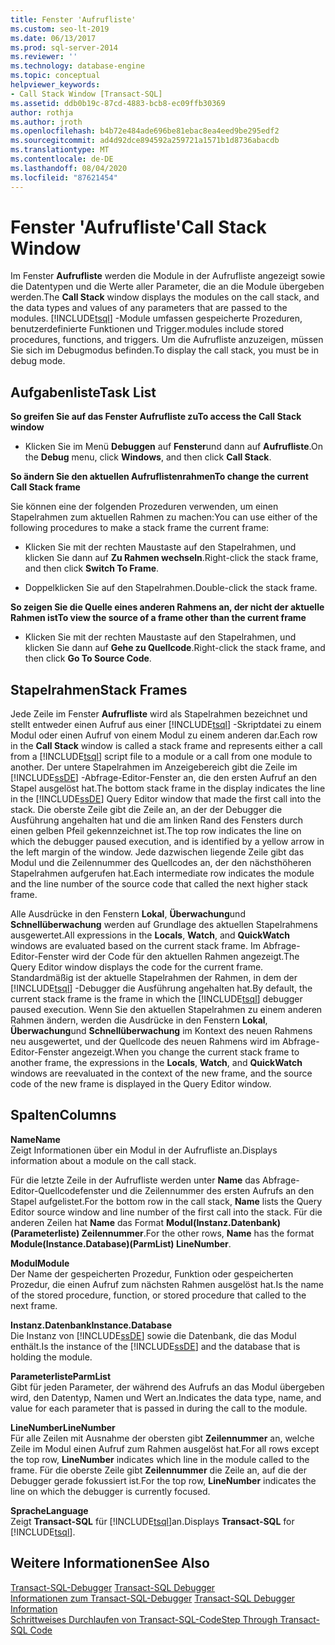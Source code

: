 ```yaml
---
title: Fenster 'Aufrufliste'
ms.custom: seo-lt-2019
ms.date: 06/13/2017
ms.prod: sql-server-2014
ms.reviewer: ''
ms.technology: database-engine
ms.topic: conceptual
helpviewer_keywords:
- Call Stack Window [Transact-SQL]
ms.assetid: ddb0b19c-87cd-4883-bcb8-ec09ffb30369
author: rothja
ms.author: jroth
ms.openlocfilehash: b4b72e484ade696be81ebac8ea4eed9be295edf2
ms.sourcegitcommit: ad4d92dce894592a259721a1571b1d8736abacdb
ms.translationtype: MT
ms.contentlocale: de-DE
ms.lasthandoff: 08/04/2020
ms.locfileid: "87621454"
---
```

# <a name="call-stack-window"></a><span data-ttu-id="2a0e1-102">Fenster 'Aufrufliste'</span><span class="sxs-lookup"><span data-stu-id="2a0e1-102">Call Stack Window</span></span>
  <span data-ttu-id="2a0e1-103">Im Fenster **Aufrufliste** werden die Module in der Aufrufliste angezeigt sowie die Datentypen und die Werte aller Parameter, die an die Module übergeben werden.</span><span class="sxs-lookup"><span data-stu-id="2a0e1-103">The **Call Stack** window displays the modules on the call stack, and the data types and values of any parameters that are passed to the modules.</span></span> [!INCLUDE[tsql](../../includes/tsql-md.md)] <span data-ttu-id="2a0e1-104">-Module umfassen gespeicherte Prozeduren, benutzerdefinierte Funktionen und Trigger.</span><span class="sxs-lookup"><span data-stu-id="2a0e1-104">modules include stored procedures, functions, and triggers.</span></span> <span data-ttu-id="2a0e1-105">Um die Aufrufliste anzuzeigen, müssen Sie sich im Debugmodus befinden.</span><span class="sxs-lookup"><span data-stu-id="2a0e1-105">To display the call stack, you must be in debug mode.</span></span>  
  
## <a name="task-list"></a><span data-ttu-id="2a0e1-106">Aufgabenliste</span><span class="sxs-lookup"><span data-stu-id="2a0e1-106">Task List</span></span>  
 <span data-ttu-id="2a0e1-107">**So greifen Sie auf das Fenster Aufrufliste zu**</span><span class="sxs-lookup"><span data-stu-id="2a0e1-107">**To access the Call Stack window**</span></span>  
  
-   <span data-ttu-id="2a0e1-108">Klicken Sie im Menü **Debuggen** auf **Fenster**und dann auf **Aufrufliste**.</span><span class="sxs-lookup"><span data-stu-id="2a0e1-108">On the **Debug** menu, click **Windows**, and then click **Call Stack**.</span></span>  
  
 <span data-ttu-id="2a0e1-109">**So ändern Sie den aktuellen Aufruflistenrahmen**</span><span class="sxs-lookup"><span data-stu-id="2a0e1-109">**To change the current Call Stack frame**</span></span>  
  
 <span data-ttu-id="2a0e1-110">Sie können eine der folgenden Prozeduren verwenden, um einen Stapelrahmen zum aktuellen Rahmen zu machen:</span><span class="sxs-lookup"><span data-stu-id="2a0e1-110">You can use either of the following procedures to make a stack frame the current frame:</span></span>  
  
-   <span data-ttu-id="2a0e1-111">Klicken Sie mit der rechten Maustaste auf den Stapelrahmen, und klicken Sie dann auf **Zu Rahmen wechseln**.</span><span class="sxs-lookup"><span data-stu-id="2a0e1-111">Right-click the stack frame, and then click **Switch To Frame**.</span></span>  
  
-   <span data-ttu-id="2a0e1-112">Doppelklicken Sie auf den Stapelrahmen.</span><span class="sxs-lookup"><span data-stu-id="2a0e1-112">Double-click the stack frame.</span></span>  
  
 <span data-ttu-id="2a0e1-113">**So zeigen Sie die Quelle eines anderen Rahmens an, der nicht der aktuelle Rahmen ist**</span><span class="sxs-lookup"><span data-stu-id="2a0e1-113">**To view the source of a frame other than the current frame**</span></span>  
  
-   <span data-ttu-id="2a0e1-114">Klicken Sie mit der rechten Maustaste auf den Stapelrahmen, und klicken Sie dann auf **Gehe zu Quellcode**.</span><span class="sxs-lookup"><span data-stu-id="2a0e1-114">Right-click the stack frame, and then click **Go To Source Code**.</span></span>  
  
## <a name="stack-frames"></a><span data-ttu-id="2a0e1-115">Stapelrahmen</span><span class="sxs-lookup"><span data-stu-id="2a0e1-115">Stack Frames</span></span>  
 <span data-ttu-id="2a0e1-116">Jede Zeile im Fenster **Aufrufliste** wird als Stapelrahmen bezeichnet und stellt entweder einen Aufruf aus einer [!INCLUDE[tsql](../../includes/tsql-md.md)] -Skriptdatei zu einem Modul oder einen Aufruf von einem Modul zu einem anderen dar.</span><span class="sxs-lookup"><span data-stu-id="2a0e1-116">Each row in the **Call Stack** window is called a stack frame and represents either a call from a [!INCLUDE[tsql](../../includes/tsql-md.md)] script file to a module or a call from one module to another.</span></span> <span data-ttu-id="2a0e1-117">Der untere Stapelrahmen im Anzeigebereich gibt die Zeile im [!INCLUDE[ssDE](../../includes/ssde-md.md)] -Abfrage-Editor-Fenster an, die den ersten Aufruf an den Stapel ausgelöst hat.</span><span class="sxs-lookup"><span data-stu-id="2a0e1-117">The bottom stack frame in the display indicates the line in the [!INCLUDE[ssDE](../../includes/ssde-md.md)] Query Editor window that made the first call into the stack.</span></span> <span data-ttu-id="2a0e1-118">Die oberste Zeile gibt die Zeile an, an der der Debugger die Ausführung angehalten hat und die am linken Rand des Fensters durch einen gelben Pfeil gekennzeichnet ist.</span><span class="sxs-lookup"><span data-stu-id="2a0e1-118">The top row indicates the line on which the debugger paused execution, and is identified by a yellow arrow in the left margin of the window.</span></span> <span data-ttu-id="2a0e1-119">Jede dazwischen liegende Zeile gibt das Modul und die Zeilennummer des Quellcodes an, der den nächsthöheren Stapelrahmen aufgerufen hat.</span><span class="sxs-lookup"><span data-stu-id="2a0e1-119">Each intermediate row indicates the module and the line number of the source code that called the next higher stack frame.</span></span>  
  
 <span data-ttu-id="2a0e1-120">Alle Ausdrücke in den Fenstern **Lokal**, **Überwachung**und **Schnellüberwachung** werden auf Grundlage des aktuellen Stapelrahmens ausgewertet.</span><span class="sxs-lookup"><span data-stu-id="2a0e1-120">All expressions in the **Locals**, **Watch**, and **QuickWatch** windows are evaluated based on the current stack frame.</span></span> <span data-ttu-id="2a0e1-121">Im Abfrage-Editor-Fenster wird der Code für den aktuellen Rahmen angezeigt.</span><span class="sxs-lookup"><span data-stu-id="2a0e1-121">The Query Editor window displays the code for the current frame.</span></span> <span data-ttu-id="2a0e1-122">Standardmäßig ist der aktuelle Stapelrahmen der Rahmen, in dem der [!INCLUDE[tsql](../../includes/tsql-md.md)] -Debugger die Ausführung angehalten hat.</span><span class="sxs-lookup"><span data-stu-id="2a0e1-122">By default, the current stack frame is the frame in which the [!INCLUDE[tsql](../../includes/tsql-md.md)] debugger paused execution.</span></span> <span data-ttu-id="2a0e1-123">Wenn Sie den aktuellen Stapelrahmen zu einem anderen Rahmen ändern, werden die Ausdrücke in den Fenstern **Lokal**, **Überwachung**und **Schnellüberwachung** im Kontext des neuen Rahmens neu ausgewertet, und der Quellcode des neuen Rahmens wird im Abfrage-Editor-Fenster angezeigt.</span><span class="sxs-lookup"><span data-stu-id="2a0e1-123">When you change the current stack frame to another frame, the expressions in the **Locals**, **Watch**, and **QuickWatch** windows are reevaluated in the context of the new frame, and the source code of the new frame is displayed in the Query Editor window.</span></span>  
  
## <a name="columns"></a><span data-ttu-id="2a0e1-124">Spalten</span><span class="sxs-lookup"><span data-stu-id="2a0e1-124">Columns</span></span>  
 <span data-ttu-id="2a0e1-125">**Name**</span><span class="sxs-lookup"><span data-stu-id="2a0e1-125">**Name**</span></span>  
 <span data-ttu-id="2a0e1-126">Zeigt Informationen über ein Modul in der Aufrufliste an.</span><span class="sxs-lookup"><span data-stu-id="2a0e1-126">Displays information about a module on the call stack.</span></span>  
  
 <span data-ttu-id="2a0e1-127">Für die letzte Zeile in der Aufrufliste werden unter **Name** das Abfrage-Editor-Quellcodefenster und die Zeilennummer des ersten Aufrufs an den Stapel aufgelistet.</span><span class="sxs-lookup"><span data-stu-id="2a0e1-127">For the bottom row in the call stack, **Name** lists the Query Editor source window and line number of the first call into the stack.</span></span> <span data-ttu-id="2a0e1-128">Für die anderen Zeilen hat **Name** das Format **Modul(Instanz.Datenbank)(Parameterliste) Zeilennummer**.</span><span class="sxs-lookup"><span data-stu-id="2a0e1-128">For the other rows, **Name** has the format **Module(Instance.Database)(ParmList) LineNumber**.</span></span>  
  
 <span data-ttu-id="2a0e1-129">**Modul**</span><span class="sxs-lookup"><span data-stu-id="2a0e1-129">**Module**</span></span>  
 <span data-ttu-id="2a0e1-130">Der Name der gespeicherten Prozedur, Funktion oder gespeicherten Prozedur, die einen Aufruf zum nächsten Rahmen ausgelöst hat.</span><span class="sxs-lookup"><span data-stu-id="2a0e1-130">Is the name of the stored procedure, function, or stored procedure that called to the next frame.</span></span>  
  
 <span data-ttu-id="2a0e1-131">**Instanz.Datenbank**</span><span class="sxs-lookup"><span data-stu-id="2a0e1-131">**Instance.Database**</span></span>  
 <span data-ttu-id="2a0e1-132">Die Instanz von [!INCLUDE[ssDE](../../includes/ssde-md.md)] sowie die Datenbank, die das Modul enthält.</span><span class="sxs-lookup"><span data-stu-id="2a0e1-132">Is the instance of the [!INCLUDE[ssDE](../../includes/ssde-md.md)] and the database that is holding the module.</span></span>  
  
 <span data-ttu-id="2a0e1-133">**Parameterliste**</span><span class="sxs-lookup"><span data-stu-id="2a0e1-133">**ParmList**</span></span>  
 <span data-ttu-id="2a0e1-134">Gibt für jeden Parameter, der während des Aufrufs an das Modul übergeben wird, den Datentyp, Namen und Wert an.</span><span class="sxs-lookup"><span data-stu-id="2a0e1-134">Indicates the data type, name, and value for each parameter that is passed in during the call to the module.</span></span>  
  
 <span data-ttu-id="2a0e1-135">**LineNumber**</span><span class="sxs-lookup"><span data-stu-id="2a0e1-135">**LineNumber**</span></span>  
 <span data-ttu-id="2a0e1-136">Für alle Zeilen mit Ausnahme der obersten gibt **Zeilennummer** an, welche Zeile im Modul einen Aufruf zum Rahmen ausgelöst hat.</span><span class="sxs-lookup"><span data-stu-id="2a0e1-136">For all rows except the top row, **LineNumber** indicates which line in the module called to the frame.</span></span> <span data-ttu-id="2a0e1-137">Für die oberste Zeile gibt **Zeilennummer** die Zeile an, auf die der Debugger gerade fokussiert ist.</span><span class="sxs-lookup"><span data-stu-id="2a0e1-137">For the top row, **LineNumber** indicates the line on which the debugger is currently focused.</span></span>  
  
 <span data-ttu-id="2a0e1-138">**Sprache**</span><span class="sxs-lookup"><span data-stu-id="2a0e1-138">**Language**</span></span>  
 <span data-ttu-id="2a0e1-139">Zeigt **Transact-SQL** für [!INCLUDE[tsql](../../includes/tsql-md.md)]an.</span><span class="sxs-lookup"><span data-stu-id="2a0e1-139">Displays **Transact-SQL** for [!INCLUDE[tsql](../../includes/tsql-md.md)].</span></span>  
  
## <a name="see-also"></a><span data-ttu-id="2a0e1-140">Weitere Informationen</span><span class="sxs-lookup"><span data-stu-id="2a0e1-140">See Also</span></span>  
 <span data-ttu-id="2a0e1-141">[Transact-SQL-Debugger](transact-sql-debugger.md) </span><span class="sxs-lookup"><span data-stu-id="2a0e1-141">[Transact-SQL Debugger](transact-sql-debugger.md) </span></span>  
 <span data-ttu-id="2a0e1-142">[Informationen zum Transact-SQL-Debugger](transact-sql-debugger-information.md) </span><span class="sxs-lookup"><span data-stu-id="2a0e1-142">[Transact-SQL Debugger Information](transact-sql-debugger-information.md) </span></span>  
 [<span data-ttu-id="2a0e1-143">Schrittweises Durchlaufen von Transact-SQL-Code</span><span class="sxs-lookup"><span data-stu-id="2a0e1-143">Step Through Transact-SQL Code</span></span>](step-through-transact-sql-code.md)  
